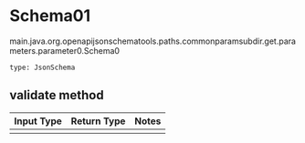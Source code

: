 # Schema01
main.java.org.openapijsonschematools.paths.commonparamsubdir.get.parameters.parameter0.Schema0
```
type: JsonSchema
```

## validate method
Input Type | Return Type | Notes
------------ | ------------- | -------------
 |  |
